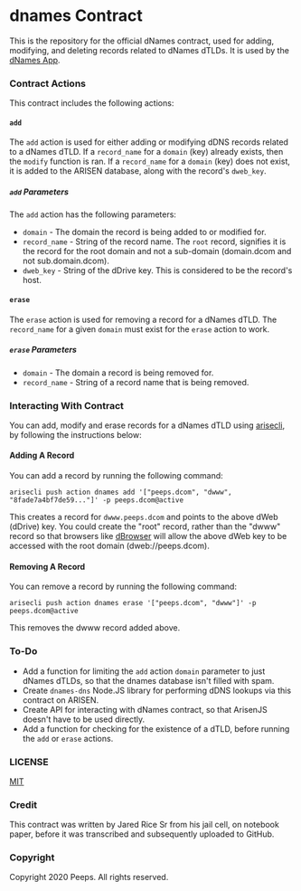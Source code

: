 # dnames Contract
This is the repository for the official dNames contract, used for adding, modifying, and deleting records related to dNames dTLDs. It is used by the [dNames App](https://github.com/peepsx/dnames-app).

### Contract Actions
This contract includes the following actions:

#### ```add```
The ```add``` action is used for either adding or modifying dDNS records related to a dNames dTLD. If a ```record_name``` for a ```domain``` (key) already exists, then the ```modify``` function is ran. If a ```record_name``` for a ```domain``` (key) does not exist, it is added to the ARISEN database, along with the record's ```dweb_key```.

##### ```add``` Parameters
The ```add``` action has the following parameters:
- ```domain``` - The domain the record is being added to or modified for.
- ```record_name``` - String of the record name. The ```root``` record, signifies it is the record for the root domain and not a sub-domain (domain.dcom and not sub.domain.dcom).
- ```dweb_key``` - String of the dDrive key. This is considered to be the record's host.

#### ```erase``` 
The ```erase``` action is used for removing a record for a dNames dTLD. The ```record_name``` for a given ```domain``` must exist for the ```erase``` action to work. 

##### ```erase``` Parameters
- ```domain``` - The domain a record is being removed for.
- ```record_name``` - String of a record name that is being removed.

### Interacting With Contract
You can add, modify and erase records for a dNames dTLD using [arisecli](https://arisen.network/arisecli), by following the instructions below:

#### Adding A Record
You can add a record by running the following command:

```
arisecli push action dnames add '["peeps.dcom", "dwww", "8fade7a4bf7de59..."]' -p peeps.dcom@active
```

This creates a record for ```dwww.peeps.dcom``` and points to the above dWeb (dDrive) key. You could create the "root" record, rather than the "dwww" record so that browsers like [dBrowser](http://dbrowser.com) will allow the above dWeb key to be accessed with the root domain (dweb://peeps.dcom).

#### Removing A Record
You can remove a record by running the following command:

```
arisecli push action dnames erase '["peeps.dcom", "dwww"]' -p peeps.dcom@active
```

This removes the dwww record added above.

### To-Do
- Add a function for limiting the ```add``` action ```domain``` parameter to just dNames dTLDs, so that the dnames database isn't filled with spam.
- Create ```dnames-dns``` Node.JS library for performing dDNS lookups via this contract on ARISEN.
- Create API for interacting with dNames contract, so that ArisenJS doesn't have to be used directly.
- Add a function for checking for the existence of a dTLD, before running the ```add``` or ```erase``` actions.

### LICENSE
[MIT](LICENSE.md)

### Credit 
This contract was written by Jared Rice Sr from his jail cell, on notebook paper, before it was transcribed and subsequently uploaded to GitHub.

### Copyright
Copyright 2020 Peeps. All rights reserved.